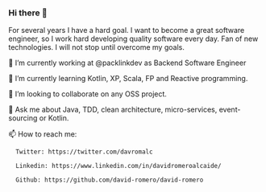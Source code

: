 ### Hi there 👋

For several years I have a hard goal. I want to become a great software engineer, so I work hard developing quality software every day. Fan of new technologies. I will not stop until overcome my goals. 


🔭 I’m currently working at @packlinkdev as Backend Software Engineer

🌱 I’m currently learning Kotlin, XP, Scala, FP and Reactive programming.

👯 I’m looking to collaborate on any OSS project.

💬 Ask me about Java, TDD, clean architecture, micro-services, event-sourcing or Kotlin.

📫 How to reach me: 

      Twitter: https://twitter.com/davromalc
      
      Linkedin: https://www.linkedin.com/in/davidromeroalcaide/
      
      Github: https://github.com/david-romero/david-romero
